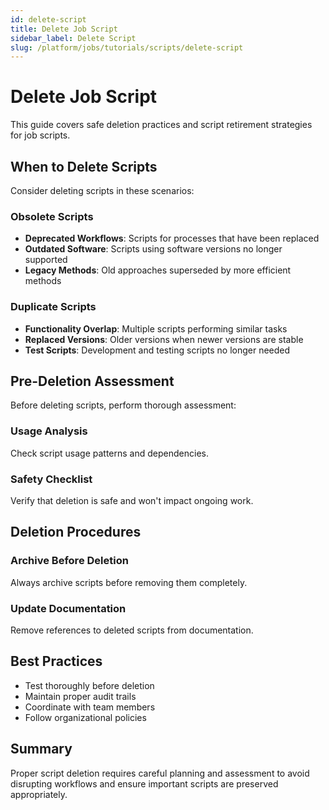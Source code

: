 ```yaml
---
id: delete-script
title: Delete Job Script
sidebar_label: Delete Script
slug: /platform/jobs/tutorials/scripts/delete-script
---
```


# Delete Job Script

This guide covers safe deletion practices and script retirement strategies for job scripts.

## When to Delete Scripts

Consider deleting scripts in these scenarios:

### Obsolete Scripts

- **Deprecated Workflows**: Scripts for processes that have been replaced
- **Outdated Software**: Scripts using software versions no longer supported
- **Legacy Methods**: Old approaches superseded by more efficient methods

### Duplicate Scripts

- **Functionality Overlap**: Multiple scripts performing similar tasks
- **Replaced Versions**: Older versions when newer versions are stable
- **Test Scripts**: Development and testing scripts no longer needed

## Pre-Deletion Assessment

Before deleting scripts, perform thorough assessment:

### Usage Analysis

Check script usage patterns and dependencies.

### Safety Checklist

Verify that deletion is safe and won't impact ongoing work.

## Deletion Procedures

### Archive Before Deletion

Always archive scripts before removing them completely.

### Update Documentation

Remove references to deleted scripts from documentation.

## Best Practices

- Test thoroughly before deletion
- Maintain proper audit trails
- Coordinate with team members
- Follow organizational policies

## Summary

Proper script deletion requires careful planning and assessment to avoid disrupting workflows and ensure important scripts are preserved appropriately.
